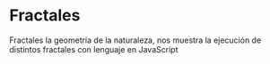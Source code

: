 # Fractales
Fractales la geometría de la naturaleza, nos muestra la ejecución de distintos fractales con lenguaje en JavaScript
